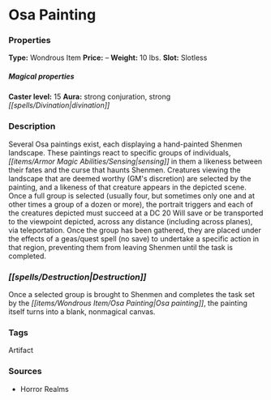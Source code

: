 ﻿---
Title: "Osa Painting"
Type: "Wondrous Item"
Price: "–"
Weight: "10 lbs."
Slot: "Slotless"
Caster level: "15"
Aura: "strong conjuration, strong divination"
Description: |
  "Several Osa paintings exist, each displaying a hand-painted Shenmen landscape. These paintings react to specific groups of individuals, sensing in them a likeness between their fates and the curse that haunts Shenmen. Creatures viewing the landscape that are deemed worthy (GM's discretion) are selected by the painting, and a likeness of that creature appears in the depicted scene. Once a full group is selected (usually four, but sometimes only one and at other times a group of a dozen or more), the portrait triggers and each of the creatures depicted must succeed at a DC 20 Will save or be transported to the viewpoint depicted, across any distance (including across planes), via teleportation. Once the group has been gathered, they are placed under the effects of a _geas/quest_ spell (no save) to undertake a specific action in that region, preventing them from leaving Shenmen until the task is completed."
Destruction: |
  "Once a selected group is brought to Shenmen and completes the task set by the Osa painting, the painting itself turns into a blank, nonmagical canvas."
Sources: "['Horror Realms']"
---

# Osa Painting

### Properties

**Type:** Wondrous Item **Price:** – **Weight:** 10 lbs. **Slot:** Slotless

##### Magical properties

**Caster level:** 15 **Aura:** strong conjuration, strong _[[spells/Divination|divination]]_

### Description

Several Osa paintings exist, each displaying a hand-painted Shenmen landscape. These paintings react to specific groups of individuals, _[[items/Armor Magic Abilities/Sensing|sensing]]_ in them a likeness between their fates and the curse that haunts Shenmen. Creatures viewing the landscape that are deemed worthy (GM's discretion) are selected by the painting, and a likeness of that creature appears in the depicted scene. Once a full group is selected (usually four, but sometimes only one and at other times a group of a dozen or more), the portrait triggers and each of the creatures depicted must succeed at a DC 20 Will save or be transported to the viewpoint depicted, across any distance (including across planes), via teleportation. Once the group has been gathered, they are placed under the effects of a geas/quest spell (no save) to undertake a specific action in that region, preventing them from leaving Shenmen until the task is completed.

### _[[spells/Destruction|Destruction]]_

Once a selected group is brought to Shenmen and completes the task set by the _[[items/Wondrous Item/Osa Painting|Osa painting]]_, the painting itself turns into a blank, nonmagical canvas.

### Tags

Artifact

### Sources

* Horror Realms